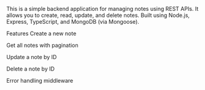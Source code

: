 This is a simple backend application for managing notes using REST APIs. It allows you to create, read, update, and delete notes. Built using Node.js, Express, TypeScript, and MongoDB (via Mongoose).

Features
Create a new note

Get all notes with pagination

Update a note by ID

Delete a note by ID

Error handling middleware
